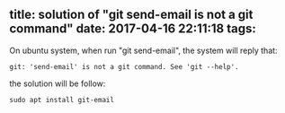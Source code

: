 title: solution of "git send-email is not a git command"
date: 2017-04-16 22:11:18
tags:
---
On ubuntu system, when run "git send-email", the system will reply that:

	git: 'send-email' is not a git command. See 'git --help'.


the solution will be follow:

	sudo apt install git-email


